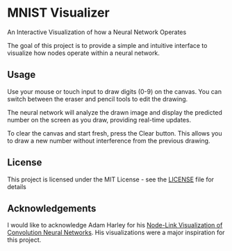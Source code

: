 # MNIST Visualizer

An Interactive Visualization of how a Neural Network Operates

The goal of this project is to provide a simple and intuitive interface to visualize how nodes operate within a neural network. 

## Usage
Use your mouse or touch input to draw digits (0-9) on the canvas. You can switch between the eraser and pencil tools to edit the drawing.

The neural network will analyze the drawn image and display the predicted number on the screen as you draw, providing real-time updates. 

To clear the canvas and start fresh, press the Clear button. This allows you to draw a new number without interference from the previous drawing.

## License
This project is licensed under the MIT License - see the [LICENSE](LICENSE) file for details

## Acknowledgements
I would like to acknowledge Adam Harley for his [Node-Link Visualization of Convolution Neural Networks](https://adamharley.com/nn_vis). His visualizations were a major inspiration for this project.


